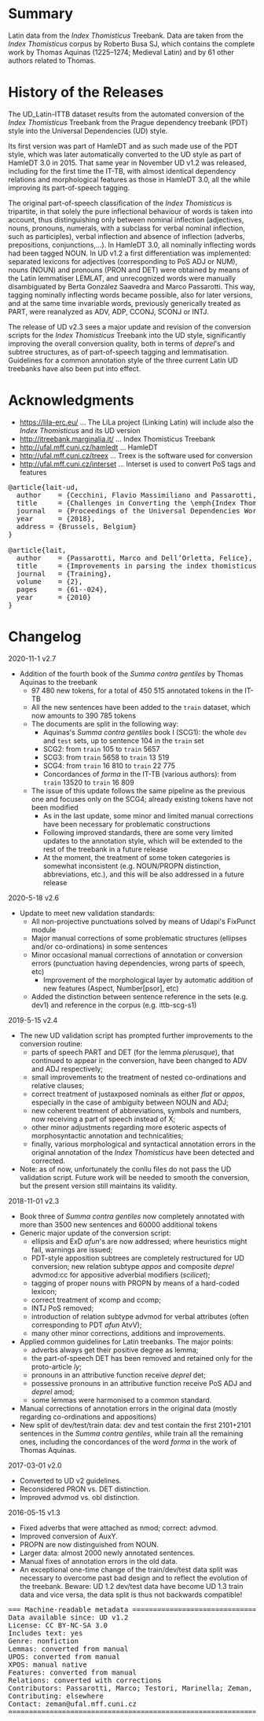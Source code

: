 # Summary

Latin data from the _Index Thomisticus_ Treebank. Data are taken from the _Index Thomisticus_ corpus by Roberto Busa SJ, which contains the complete work by Thomas Aquinas (1225–1274; Medieval Latin) and by 61 other authors related to Thomas.


# History of the Releases

The UD_Latin-ITTB dataset results from the automated conversion of the _Index Thomisticus_ Treebank from the Prague dependency treebank (PDT) style into the Universal Dependencies (UD) style.

Its first version was part of HamleDT and as such made use of the PDT style, which was later automatically converted to the UD style as part of HamleDT 3.0 in 2015. That same year in November UD v1.2 was released, including for the first time the IT-TB, with almost identical dependency relations and morphological features as those in HamleDT 3.0, all the while improving its part-of-speech tagging.

The original part-of-speech classification of the _Index Thomisticus_ is tripartite, in that solely the pure inflectional behaviour of words is taken into account, thus distinguishing only between nominal inflection (adjectives, nouns, pronouns, numerals, with a subclass for verbal nominal inflection, such as participles), verbal inflection and absence of inflection (adverbs, prepositions, conjunctions,...). In HamleDT 3.0, all nominally inflecting words had been tagged NOUN. In UD v1.2 a first differentiation was implemented: separated lexicons for adjectives (corresponding to PoS ADJ or NUM), nouns (NOUN) and pronouns (PRON and DET) were obtained by means of the Latin lemmatiser LEMLAT, and unrecognized words were manually disambiguated by Berta González Saavedra and Marco Passarotti. This way, tagging nominally inflecting words became possible, also for later versions, and at the same time invariable words, previously generically treated as PART, were reanalyzed as ADV, ADP, CCONJ, SCONJ or INTJ.

The release of UD v2.3 sees a major update and revision of the conversion scripts for the _Index Thomisticus_ Treebank into the UD style, significantly improving the overall conversion quality, both in terms of _deprel_'s and subtree structures, as of part-of-speech tagging and lemmatisation. Guidelines for a common annotation style of the three current Latin UD treebanks have also been put into effect.

# Acknowledgments

* https://lila-erc.eu/ ... The LiLa project (Linking Latin) will include also the _Index Thomisticus_ and its UD version
* http://itreebank.marginalia.it/ ... Index Thomisticus Treebank
* http://ufal.mff.cuni.cz/hamledt ... HamleDT
* http://ufal.mff.cuni.cz/treex ... Treex is the software used for conversion
* http://ufal.mff.cuni.cz/interset ... Interset is used to convert PoS tags and features

<pre>
@article{lait-ud,
  author    = {Cecchini, Flavio Massimiliano and Passarotti, Marco and Marongiu, Paola and Zeman, Daniel},
  title     = {Challenges in Converting the \emph{Index Thomisticus} treebank into Universal Dependencies},
  journal   = {Proceedings of the Universal Dependencies Workshop 2018 (UDW 2018)},
  year      = {2018},
  address = {Brussels, Belgium}
}

@article{lait,
  author    = {Passarotti, Marco and Dell’Orletta, Felice},
  title     = {Improvements in parsing the index thomisticus treebank. Revision, combination and a feature model for medieval Latin},
  journal   = {Training},
  volume    = {2},
  pages     = {61--024},
  year      = {2010}
}
</pre>

# Changelog

2020-11-1 v2.7
  * Addition of the fourth book of the _Summa contra gentiles_ by Thomas Aquinas to the treebank
    * 97 480 new tokens, for a total of 450 515 annotated tokens in the IT-TB
    * All the new sentences have been added to the `train` dataset, which now amounts to 390 785 tokens
    * The documents are split in the following way:
      * Aquinas's _Summa contra gentiles_ book I (SCG1): the whole `dev` and `test` sets, up to sentence 104 in the `train` set
      * SCG2: from `train` 105 to `train` 5657
      * SCG3: from `train` 5658 to `train` 13 519
      * SCG4: from `train` 16 810 to `train` 22 775
      * Concordances of _forma_ in the IT-TB (various authors): from `train` 13520 to `train` 16 809
    * The issue of this update follows the same pipeline as the previous one and focuses only on the SCG4; already existing tokens have not been modified
      * As in the last update, some minor and limited manual corrections have been necessary for problematic constructions
      * Following improved standards, there are some very limited updates to the annotation style, which will be extended to the rest of the treebank in a future release
      * At the moment, the treatment of some token categories is somewhat inconsistent (e.g. NOUN/PROPN distinction, abbreviations, etc.), and this will be also addressed in a future release 

2020-5-18 v2.6
  * Update to meet new validation standards:
    * All non-projective punctuations solved by means of Udapi's FixPunct module
    * Major manual corrections of some problematic structures (ellipses and/or co-ordinations) in some sentences
    * Minor occasional manual corrections of annotation or conversion errors (punctuation having dependencies, wrong parts of speech, etc)
        * Improvement of the morphological layer by automatic addition of new features (Aspect, Number[psor], etc)
    * Added the distinction between sentence reference in the sets (e.g. dev1) and reference in the corpus (e.g. ittb-scg-s1) 

2019-5-15 v2.4
  * The new UD validation script has prompted further improvements to the conversion routine:
    * parts of speech PART and DET (for the lemma _plerusque_), that continued to appear in the conversion, have been changed to ADV and ADJ respectively;
    * small improvements to the treatment of nested co-ordinations and relative clauses;
    * correct treatment of justaxposed nominals as either _flat_ or _appos_, especially in the case of ambiguity between NOUN and ADJ;
    * new coherent treatment of abbreviations, symbols and numbers, now receiving a part of speech instead of X;
    * other minor adjustments regarding more esoteric aspects of morphosyntactic annotation and technicalities;    
    * finally, various morphological and syntactical annotation errors in the original annotation of the _Index Thomisticus_ have been detected and corrected.
  * Note: as of now, unfortunately the conllu files do not pass the UD validation script. Future work will be needed to smooth the conversion, but the present version still maintains its validity.

2018-11-01 v2.3
  * Book three of _Summa contra gentiles_ now completely annotated with more than 3500 new sentences and 60000 additional tokens
  * Generic major update of the conversion script:
    * ellipsis and ExD _afun_'s are now addressed; where heuristics might fail, warnings are issued;
    * PDT-style apposition subtrees are completely restructured for UD conversion; new relation subtype _appos_ and composite _deprel_ advmod:cc for appositive adverbial modifiers (_scilicet_);
    * tagging of proper nouns with PROPN by means of a hard-coded lexicon;
    * correct treatment of xcomp and ccomp;
    * INTJ PoS removed;
    * introduction of relation subtype advmod for verbal attributes (often corresponding to PDT _afun_ AtvV);
    * many other minor corrections, additions and improvements.
  * Applied common guidelines for Latin treebanks. The major points:
    * adverbs always get their positive degree as lemma;
    * the part-of-speech DET has been removed and retained only for the proto-article _ly_;
    * pronouns in an attributive function receive _deprel_ det;
    * possessive pronouns in an attributive function receive PoS ADJ and _deprel_ amod;
    * some lemmas were harmonised to a common standard.
  * Manual corrections of annotation errors in the original data (mostly regarding co-ordinations and appositions)
  * New split of dev/test/train data: dev and test contain the first 2101+2101 sentences in the _Summa contra gentiles_, while train all the remaining ones, including the concordances of the word _forma_ in the work of Thomas Aquinas.

2017-03-01 v2.0
  * Converted to UD v2 guidelines.
  * Reconsidered PRON vs. DET distinction.
  * Improved advmod vs. obl distinction.

2016-05-15 v1.3
  * Fixed adverbs that were attached as nmod; correct: advmod.
  * Improved conversion of AuxY.
  * PROPN are now distinguished from NOUN.
  * Larger data: almost 2000 newly annotated sentences.
  * Manual fixes of annotation errors in the old data.
  * An exceptional one-time change of the train/dev/test data split was
    necessary to overcome past bad design and to reflect the evolution of the
    treebank. Beware: UD 1.2 dev/test data have become UD 1.3 train data and
    vice versa, the data split is thus not backwards compatible!



<pre>
=== Machine-readable metadata =================================================
Data available since: UD v1.2
License: CC BY-NC-SA 3.0
Includes text: yes
Genre: nonfiction
Lemmas: converted from manual
UPOS: converted from manual
XPOS: manual native
Features: converted from manual
Relations: converted with corrections
Contributors: Passarotti, Marco; Testori, Marinella; Zeman, Daniel; González Saavedra, Berta; Cecchini, Flavio Massimiliano
Contributing: elsewhere
Contact: zeman@ufal.mff.cuni.cz
===============================================================================
</pre>
